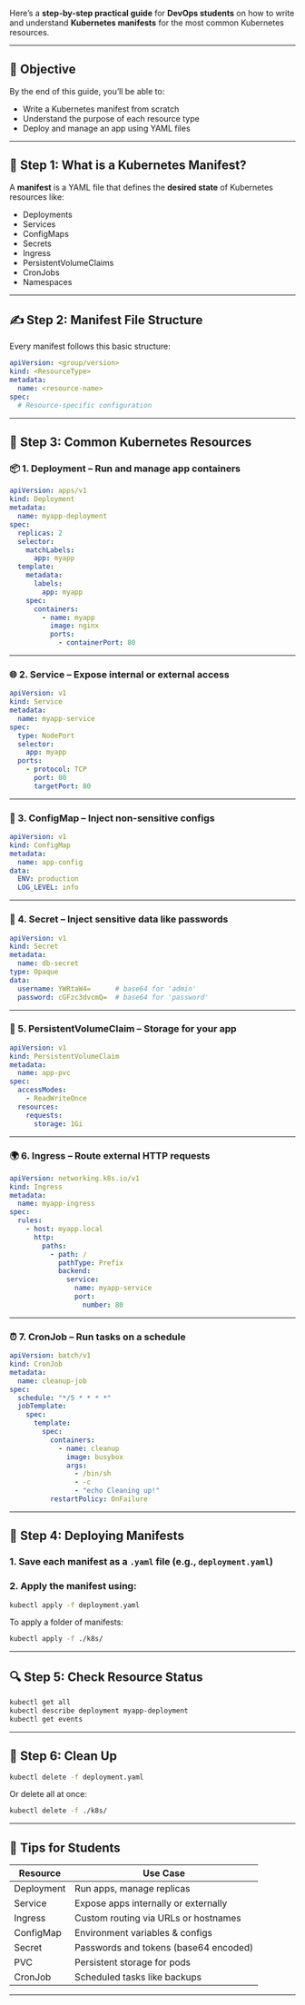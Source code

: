 Here’s a **step-by-step practical guide** for **DevOps students** on how to write and understand **Kubernetes manifests** for the most common Kubernetes resources.

---

## 🧰 **Objective**

By the end of this guide, you’ll be able to:

* Write a Kubernetes manifest from scratch
* Understand the purpose of each resource type
* Deploy and manage an app using YAML files

---

## 🧾 Step 1: What is a Kubernetes Manifest?

A **manifest** is a YAML file that defines the **desired state** of Kubernetes resources like:

* Deployments
* Services
* ConfigMaps
* Secrets
* Ingress
* PersistentVolumeClaims
* CronJobs
* Namespaces

---

## ✍️ Step 2: Manifest File Structure

Every manifest follows this basic structure:

```yaml
apiVersion: <group/version>
kind: <ResourceType>
metadata:
  name: <resource-name>
spec:
  # Resource-specific configuration
```

---

## 🧱 Step 3: Common Kubernetes Resources

### 📦 1. Deployment – Run and manage app containers

```yaml
apiVersion: apps/v1
kind: Deployment
metadata:
  name: myapp-deployment
spec:
  replicas: 2
  selector:
    matchLabels:
      app: myapp
  template:
    metadata:
      labels:
        app: myapp
    spec:
      containers:
        - name: myapp
          image: nginx
          ports:
            - containerPort: 80
```

---

### 🌐 2. Service – Expose internal or external access

```yaml
apiVersion: v1
kind: Service
metadata:
  name: myapp-service
spec:
  type: NodePort
  selector:
    app: myapp
  ports:
    - protocol: TCP
      port: 80
      targetPort: 80
```

---

### 📁 3. ConfigMap – Inject non-sensitive configs

```yaml
apiVersion: v1
kind: ConfigMap
metadata:
  name: app-config
data:
  ENV: production
  LOG_LEVEL: info
```

---

### 🔐 4. Secret – Inject sensitive data like passwords

```yaml
apiVersion: v1
kind: Secret
metadata:
  name: db-secret
type: Opaque
data:
  username: YWRtaW4=      # base64 for 'admin'
  password: cGFzc3dvcmQ=  # base64 for 'password'
```

---

### 💾 5. PersistentVolumeClaim – Storage for your app

```yaml
apiVersion: v1
kind: PersistentVolumeClaim
metadata:
  name: app-pvc
spec:
  accessModes:
    - ReadWriteOnce
  resources:
    requests:
      storage: 1Gi
```

---

### 🌍 6. Ingress – Route external HTTP requests

```yaml
apiVersion: networking.k8s.io/v1
kind: Ingress
metadata:
  name: myapp-ingress
spec:
  rules:
    - host: myapp.local
      http:
        paths:
          - path: /
            pathType: Prefix
            backend:
              service:
                name: myapp-service
                port:
                  number: 80
```

---

### ⏰ 7. CronJob – Run tasks on a schedule

```yaml
apiVersion: batch/v1
kind: CronJob
metadata:
  name: cleanup-job
spec:
  schedule: "*/5 * * * *"
  jobTemplate:
    spec:
      template:
        spec:
          containers:
            - name: cleanup
              image: busybox
              args:
                - /bin/sh
                - -c
                - "echo Cleaning up!"
          restartPolicy: OnFailure
```

---

## 🚀 Step 4: Deploying Manifests

### 1. Save each manifest as a `.yaml` file (e.g., `deployment.yaml`)

### 2. Apply the manifest using:

```bash
kubectl apply -f deployment.yaml
```

To apply a folder of manifests:

```bash
kubectl apply -f ./k8s/
```

---

## 🔍 Step 5: Check Resource Status

```bash
kubectl get all
kubectl describe deployment myapp-deployment
kubectl get events
```

---

## 🧹 Step 6: Clean Up

```bash
kubectl delete -f deployment.yaml
```

Or delete all at once:

```bash
kubectl delete -f ./k8s/
```

---

## 📘 Tips for Students

| Resource   | Use Case                              |
| ---------- | ------------------------------------- |
| Deployment | Run apps, manage replicas             |
| Service    | Expose apps internally or externally  |
| Ingress    | Custom routing via URLs or hostnames  |
| ConfigMap  | Environment variables & configs       |
| Secret     | Passwords and tokens (base64 encoded) |
| PVC        | Persistent storage for pods           |
| CronJob    | Scheduled tasks like backups          |

---


